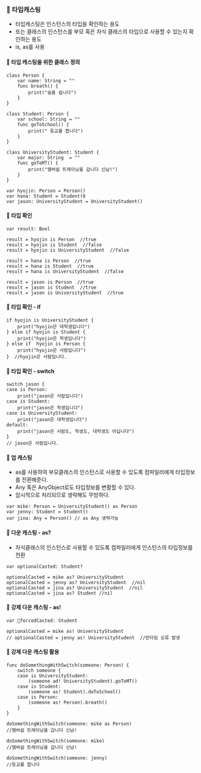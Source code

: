 
### 🚀 타입캐스팅
- 타입캐스팅은 인스턴스의 타입을 확인하는 용도
- 또는 클래스의 인스턴스를 부모 혹은 자식 클래스의 타입으로 사용할 수 있는지 확인하는 용도
- is, as를 사용
  
#### 🌟 타입 캐스팅을 위한 클래스 정의
```
class Person {
    var name: String = ""
    func breath() {
        print("숨을 쉽니다")
    }
}

class Student: Person {
    var school: String = ""
    func goToSchool() {
        print(" 등교를 합니다")
    }
}

class UniversityStudent: Student {
    var major: String  = ""
    func goToMT() {
        print("멤버쉽 트레이닝을 갑니다 신남!")
    }
}

var hyojin: Person = Person()
var hana: Student = Student(0
var jason: UniversityStudent = UniversityStudent()

```
#### 🌟 타입 확인
```
var result: Bool

result = hyojin is Person  //true
result = hyojin is Student  //false
result = hyojin is UniversityStudent  //false

result = hana is Person  //true
result = hana is Student  //true
result = hana is UniversityStudent  //false

result = jason is Person  //true
result = jason is Student  //true
result = jason is UniversityStudent  //true
```
#### 🌟 타입 확인 - if
```
if hyojin is UniversityStudent {
    print("hyojin은 대학생입니다")
} else if hyojin is Student {
    print("hyojin은 학생입니다")
} else if  hyojin is Person {
    print("hyojin은 사람입니다")
}  //hyojin은 사람입니다.
```
#### 🌟 타입 확인 - switch
```
switch jason {
case is Person:
    print("jason은 사랍입니다")
case is Student:
    print("jason은 학생입니다")
case is UniversityStudent:
    print("jason은 대학생입니다")
default:
    print("jason은 사람도, 학생도, 대학생도 아닙니다")
}
// jason은 사람입니다.
```
#### 🌟 업 캐스팅
- as를 사용하여 부모클래스의 인스턴스로 사용할 수 있도록 컴파일러에게 타입정보를 전환해준다.
- Any 혹은 AnyObject로도 타입정보를 변활할 수 있다.
- 암시적으로 처리되므로 생략해도 무방하다.
```
var mike: Person = UniversityStudent() as Person
var jenny: Student = Student()
var jina: Any = Person() // as Any 생략가능
```
#### 🌟 다운 캐스팅 - as?
- 자식클래스의 인스턴스로 사용할 수 있도록 컴파일러에게 인스턴스의 타입정보를 전환
```
var optionalCasted: Student?

optionalCasted = mike as? UniversityStudent
optionalCasted = jenny as? UniversityStudent  //nil
optionalCasted = jina as? UniversityStudent  //nil
optionalCasted = jina as? Student //nil
```
#### 🌟 강제 다운 캐스팅 - as!
```
var forcedCasted: Student

optionalCasted = mike as! UniversityStudent
// optionalCasted = jenny as! UniversityStudent  //런타임 오류 발생

```
#### 🌟 강제 다운 캐스팅 활용
```
func doSomethingWithSwitch(someone: Person) {
    switch someone {
    case is UniversityStudent:
        (someone ad! UniversityStudent).goToMT()
    case is Student:
        (someone as! Student).doToSchool()
    case is Person:
        (someone as! Person).breath()
    }
}

doSomethingWithSwitch(someone: mike as Person)
//멤버쉽 트레이닝을 갑니다 신남!

doSomethingWithSwitch(someone: mike)
//멤버쉽 트레이닝을 갑니다 신남!

doSomethingWithSwitch(someone: jenny)
//등교를 합니다
